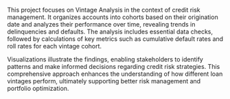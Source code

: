 This project focuses on Vintage Analysis in the context of credit risk management.
It organizes accounts into cohorts based on their origination date and analyzes their
performance over time, revealing trends in delinquencies and defaults. 
The analysis includes essential data checks, followed by calculations of key metrics
such as cumulative default rates and roll rates for each vintage cohort.

Visualizations illustrate the findings, enabling stakeholders to identify patterns and 
make informed decisions regarding credit risk strategies. This comprehensive approach enhances 
the understanding of how different loan vintages perform, ultimately 
supporting better risk management and portfolio optimization.
